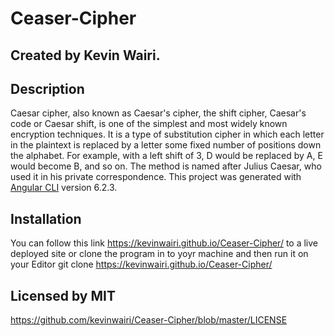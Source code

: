 # Ceaser-Cipher

## Created by Kevin Wairi.

## Description
Caesar cipher, also known as Caesar's cipher, the shift cipher, Caesar's code or Caesar shift, is one of the simplest and most widely known encryption techniques. It is a type of substitution cipher in which each letter in the plaintext is replaced by a letter some fixed number of positions down the alphabet. For example, with a left shift of 3, D would be replaced by A, E would become B, and so on. 
The method is named after Julius Caesar, who used it in his private correspondence. 
This project was generated with [Angular CLI](https://github.com/angular/angular-cli) version 6.2.3.

## Installation
You can follow this link https://kevinwairi.github.io/Ceaser-Cipher/ to a live deployed site
or clone the program in to yoyr machine and then run it on your Editor
git clone https://kevinwairi.github.io/Ceaser-Cipher/

## Licensed by MIT
https://github.com/kevinwairi/Ceaser-Cipher/blob/master/LICENSE
